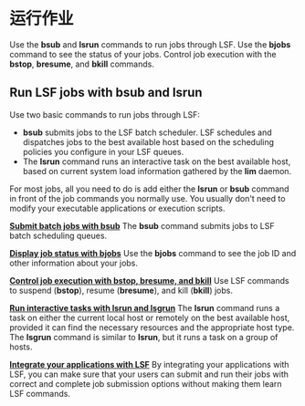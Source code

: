 # 运行作业

Use the **bsub** and **lsrun** commands to run jobs through LSF. Use the **bjobs** command to see the status of your jobs. Control job execution with the **bstop**, **bresume**, and **bkill** commands.

## Run LSF jobs with bsub and lsrun

Use two basic commands to run jobs through LSF:

- **bsub** submits jobs to the LSF batch scheduler. LSF schedules and dispatches jobs to the best available host based on the scheduling policies you configure in your LSF queues.
- The **lsrun** command runs an interactive task on the best available host, based on current system load information gathered by the **lim** daemon.

For most jobs, all you need to do is add either the **lsrun** or **bsub** command in front of the job commands you normally use. You usually don't need to modify your executable applications or execution scripts.

**[Submit batch jobs with bsub](https://www.ibm.com/support/knowledgecenter/SSWRJV_10.1.0/lsf_admin_foundations/submit_jobs.html?view=kc)**
The **bsub** command submits jobs to LSF batch scheduling queues.

**[Display job status with bjobs](https://www.ibm.com/support/knowledgecenter/SSWRJV_10.1.0/lsf_admin_foundations/display_job_status.html?view=kc)**
Use the **bjobs** command to see the job ID and other information about your jobs.

**[Control job execution with bstop, bresume, and bkill](https://www.ibm.com/support/knowledgecenter/SSWRJV_10.1.0/lsf_admin_foundations/control_job_exec.html?view=kc)**
Use LSF commands to suspend (**bstop**), resume (**bresume**), and kill (**bkill**) jobs.

**[Run interactive tasks with lsrun and lsgrun](https://www.ibm.com/support/knowledgecenter/SSWRJV_10.1.0/lsf_admin_foundations/run_tasks.html?view=kc)**
The **lsrun** command runs a task on either the current local host or remotely on the best available host, provided it can find the necessary resources and the appropriate host type. The **lsgrun** command is similar to **lsrun**, but it runs a task on a group of hosts.

**[Integrate your applications with LSF](https://www.ibm.com/support/knowledgecenter/SSWRJV_10.1.0/lsf_admin_foundations/integrate_apps.html?view=kc)**
By integrating your applications with LSF, you can make sure that your users can submit and run their jobs with correct and complete job submission options without making them learn LSF commands.